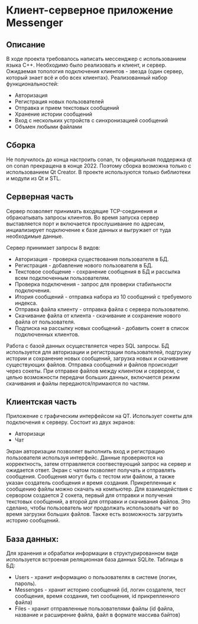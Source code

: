 # Клиент-серверное приложение Messenger

## Описание
В ходе проекта требовалось написать мессенджер с использованием языка С++. Необходимо было реализовать и клиент, и сервер. Ожидаемая топология подключения клиентов - звезда (один сервер, который знает всё и обо всех клиентах).
Реализованный набор функциональностей:
* Авторизация
* Регистрация новых пользователей
* Отправка и прием текстовых сообщений
* Хранение истории сообщений
* Вход с нескольких устройств с синхронизацией сообщений
* Объмен любыми файлами

## Сборка
Не получилось до конца настроить conan, тк официальная поддержка qt on conan прекращена в конце 2022. Поэтому сборка возможна только с использованием Qt Creator.
В проекте используются только библиотеки и модули из Qt и STL.

## Серверная часть
Сервер позволяет принимать входящие TCP-соединения и обраюатывать запросы клиентов. 
Во время запуска сервер выставляется порт и включается прослушивание по адресам, инциализирует подключение к базе данных и выгружает от туда необходимые данные.

Сервер принимает запросы 8 видов:
  * Авторизация - проверка существования пользователя в БД.
  * Регистрация - добавление нового пользователя в БД.
  * Текстовое сообщение - сохранение сообщения в БД и рассылка всем подключенным пользователям.
  * Проверка подключения - запрос для проверки стабильности подключения.
  * Итория сообщений - отправка набора из 10 сообщений с требуемого индекса. 
  * Отправка файла клиенту - отправка файла с сервера пользователю.
  * Скачивание файла от клиента - скачивание и сохранение нового файла от пользователя.
  * Подписка на рассылку новых сообщений - добавить сокет в список подключенных клиентов.

Работа с базой данных осуществляется через SQL запросы. БД используется для авторизации и регистрации пользователей, подгрузку истории и сохранение новых сообщений, загрузка новых и скачивание существующих файлов.
Отправка сообщений и файлов происходит через сокеты. При отправке файлов между клиентом и сервером, с целью возможности передачи больших данных, включается режим скачивания и файлы передаются/примаются по частям.

## Клиентская часть
Приложение с графическим интерфейсом на QT. Использует сокеты для подключения к серверу.
Состоит из двух экранов: 
* Авторизаци
* Чат
 
Экран авторизации позволяет выполнить вход и регистрацию пользователя используя интерфейс. Данные проверяются на корректность, затем отправляется соотвествующий запрос на сервер и ожидается ответ.
Экран с чатом позволяет получать и отправлять сообщения. Сообщения могут быть с тестом или файлом, а также указан создатель сообщения и время создания. Прикрепленные к сообщению файлы можно скачать на компьютер. 
Для взаимодействия с сервором создается 2 сокета, первый для отправки и получения текстовых сообщений, а второй для отправки и скачивания файлов. Это сделано, чтобы пользователь мог продолжать использовать чат во время загрузки больших файлов. Также есть возможность загрузить историю сообщений.
  
## База данных:
Для хранения и обрабатки информации в структурированном виде используется встроеная реляционная база данных SQLite.
Таблицы в БД:
* Users - хранит информацию о пользователях в системе (логин, пароль).
* Messenges - хранит историю сообщений (id, логин создателя, тест сообщения, время создания, тип сообщения, id прикрепленного файла)
* Files - хранит отправленные пользователями файлы (id файла, название и расширение файла, файл в формате массива байтов)
